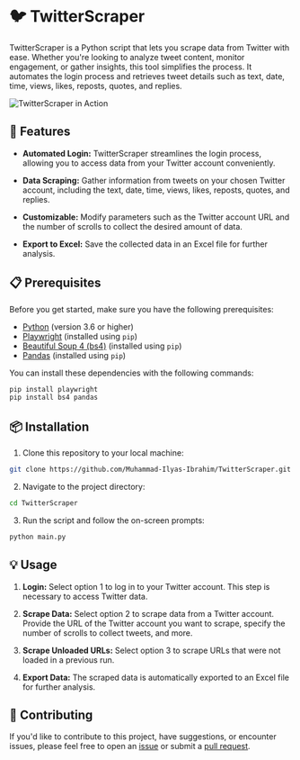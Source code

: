 
# 🐦 TwitterScraper

TwitterScraper is a Python script that lets you scrape data from Twitter with ease. Whether you're looking to analyze tweet content, monitor engagement, or gather insights, this tool simplifies the process. It automates the login process and retrieves tweet details such as text, date, time, views, likes, reposts, quotes, and replies.

![TwitterScraper in Action](twitter_scraper.gif)

## 🚀 Features

- **Automated Login:** TwitterScraper streamlines the login process, allowing you to access data from your Twitter account conveniently.

- **Data Scraping:** Gather information from tweets on your chosen Twitter account, including the text, date, time, views, likes, reposts, quotes, and replies.

- **Customizable:** Modify parameters such as the Twitter account URL and the number of scrolls to collect the desired amount of data.

- **Export to Excel:** Save the collected data in an Excel file for further analysis.

## 📋 Prerequisites

Before you get started, make sure you have the following prerequisites:

- [Python](https://www.python.org/) (version 3.6 or higher)
- [Playwright](https://playwright.dev/python/) (installed using `pip`)
- [Beautiful Soup 4 (bs4)](https://www.crummy.com/software/BeautifulSoup/bs4/doc/) (installed using `pip`)
- [Pandas](https://pandas.pydata.org/) (installed using `pip`)

You can install these dependencies with the following commands:

```bash
pip install playwright
pip install bs4 pandas
```

## 📦 Installation

1. Clone this repository to your local machine:

```bash
git clone https://github.com/Muhammad-Ilyas-Ibrahim/TwitterScraper.git
```

2. Navigate to the project directory:

```bash
cd TwitterScraper
```

3. Run the script and follow the on-screen prompts:

```bash
python main.py
```

## 💡 Usage

1. **Login:** Select option 1 to log in to your Twitter account. This step is necessary to access Twitter data.

2. **Scrape Data:** Select option 2 to scrape data from a Twitter account. Provide the URL of the Twitter account you want to scrape, specify the number of scrolls to collect tweets, and more.

3. **Scrape Unloaded URLs:** Select option 3 to scrape URLs that were not loaded in a previous run.

4. **Export Data:** The scraped data is automatically exported to an Excel file for further analysis.

## 🤝 Contributing

If you'd like to contribute to this project, have suggestions, or encounter issues, please feel free to open an [issue](https://github.com/Muhammad-Ilyas-Ibrahim/TwitterScraper/issues) or submit a [pull request](https://github.com/Muhammad-Ilyas-Ibrahim/TwitterScraper/pulls).
